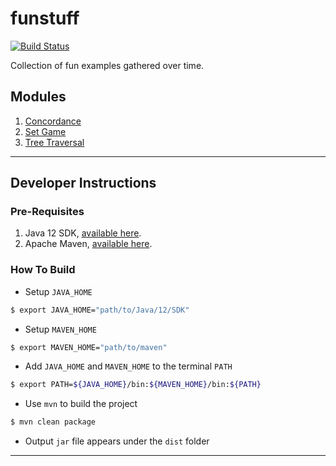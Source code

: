 # funstuff #

[![Build Status](https://travis-ci.org/mindsmine/funstuff.svg?branch=master)](https://travis-ci.org/mindsmine/funstuff)

Collection of fun examples gathered over time.

## Modules ##
1. [Concordance](modules/example-opennlp)
2. [Set Game](modules/set-game)
3. [Tree Traversal](modules/tree-traversal)

---

## Developer Instructions ##

### Pre-Requisites ###

1. Java 12 SDK, [available here](https://www.oracle.com/technetwork/java/javase/downloads/jdk12-downloads-5295953.html).
2. Apache Maven, [available here](http://maven.apache.org/download.cgi).

### How To Build ###

* Setup `JAVA_HOME`
```bash
$ export JAVA_HOME="path/to/Java/12/SDK"
```

* Setup `MAVEN_HOME`
```bash
$ export MAVEN_HOME="path/to/maven"
```

* Add `JAVA_HOME` and `MAVEN_HOME` to the terminal `PATH`
```bash
$ export PATH=${JAVA_HOME}/bin:${MAVEN_HOME}/bin:${PATH}
```

* Use `mvn` to build the project
```bash
$ mvn clean package
```

* Output `jar` file appears under the `dist` folder
 
---
